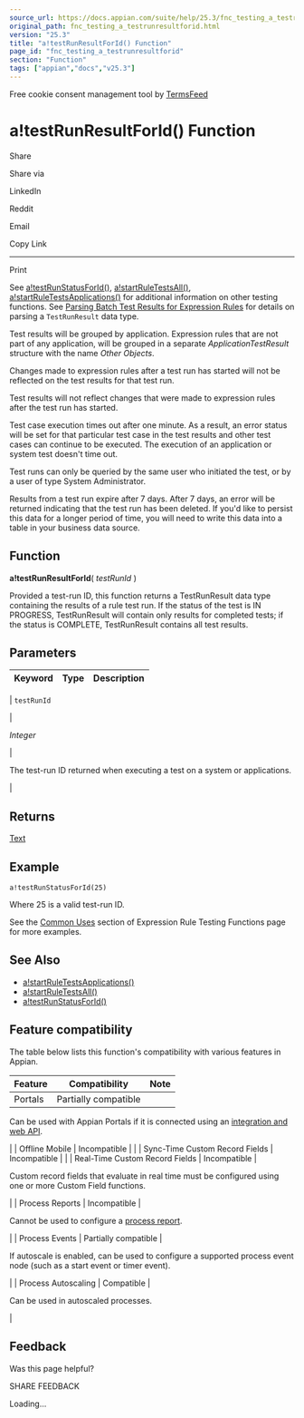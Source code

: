 ```yaml
---
source_url: https://docs.appian.com/suite/help/25.3/fnc_testing_a_testrunresultforid.html
original_path: fnc_testing_a_testrunresultforid.html
version: "25.3"
title: "a!testRunResultForId() Function"
page_id: "fnc_testing_a_testrunresultforid"
section: "Function"
tags: ["appian","docs","v25.3"]
---
```



Free cookie consent management tool by [TermsFeed](https://www.termsfeed.com/)

# a!testRunResultForId() Function

Share

Share via

LinkedIn

Reddit

Email

Copy Link

* * *

Print

See [a!testRunStatusForId()](fnc_testing_a_testrunstatusforid.html), [a!startRuleTestsAll()](Start_Rule_Tests_All_Smart_Service.html), [a!startRuleTestsApplications()](Start_Rule_Tests_Applications_Smart_Service.html) for additional information on other testing functions. See [Parsing Batch Test Results for Expression Rules](Parsing_Batch_Test_Results_for_Expression_Rules.html) for details on parsing a `TestRunResult` data type.

Test results will be grouped by application. Expression rules that are not part of any application, will be grouped in a separate _ApplicationTestResult_ structure with the name _Other Objects_.

Changes made to expression rules after a test run has started will not be reflected on the test results for that test run.

Test results will not reflect changes that were made to expression rules after the test run has started.

Test case execution times out after one minute. As a result, an error status will be set for that particular test case in the test results and other test cases can continue to be executed. The execution of an application or system test doesn't time out.

Test runs can only be queried by the same user who initiated the test, or by a user of type System Administrator.

Results from a test run expire after 7 days. After 7 days, an error will be returned indicating that the test run has been deleted. If you'd like to persist this data for a longer period of time, you will need to write this data into a table in your business data source.

## Function

**a!testRunResultForId**( _testRunId_ )

Provided a test-run ID, this function returns a TestRunResult data type containing the results of a rule test run. If the status of the test is IN PROGRESS, TestRunResult will contain only results for completed tests; if the status is COMPLETE, TestRunResult contains all test results.

## Parameters

| Keyword | Type | Description |
| --- | --- | --- |
|
`testRunId`

 |

_Integer_

 |

The test-run ID returned when executing a test on a system or applications.

 |

## Returns

[Text](Appian_Data_Types.html#text)

## Example

`a!testRunStatusForId(25)`

Where 25 is a valid test-run ID.

See the [Common Uses](Expression_Rule_Testing_Functions.html#common-uses) section of Expression Rule Testing Functions page for more examples.

## See Also

-   [a!startRuleTestsApplications()](Start_Rule_Tests_Applications_Smart_Service.html)
-   [a!startRuleTestsAll()](Start_Rule_Tests_All_Smart_Service.html)
-   [a!testRunStatusForId()](fnc_testing_a_testrunstatusforid.html)

## Feature compatibility

The table below lists this function's compatibility with various features in Appian.

| Feature | Compatibility | Note |
| --- | --- | --- |
| Portals | Partially compatible |
Can be used with Appian Portals if it is connected using an [integration and web API](portals-design.html#using-partially-compatible-functions-and-objects-in-a-portal).

 |
| Offline Mobile | Incompatible |  |
| Sync-Time Custom Record Fields | Incompatible |  |
| Real-Time Custom Record Fields | Incompatible |

Custom record fields that evaluate in real time must be configured using one or more Custom Field functions.

 |
| Process Reports | Incompatible |

Cannot be used to configure a [process report](Process_Reports.html).

 |
| Process Events | Partially compatible |

If autoscale is enabled, can be used to configure a supported process event node (such as a start event or timer event).

 |
| Process Autoscaling | Compatible |

Can be used in autoscaled processes.

 |

## Feedback

Was this page helpful?

SHARE FEEDBACK

Loading...